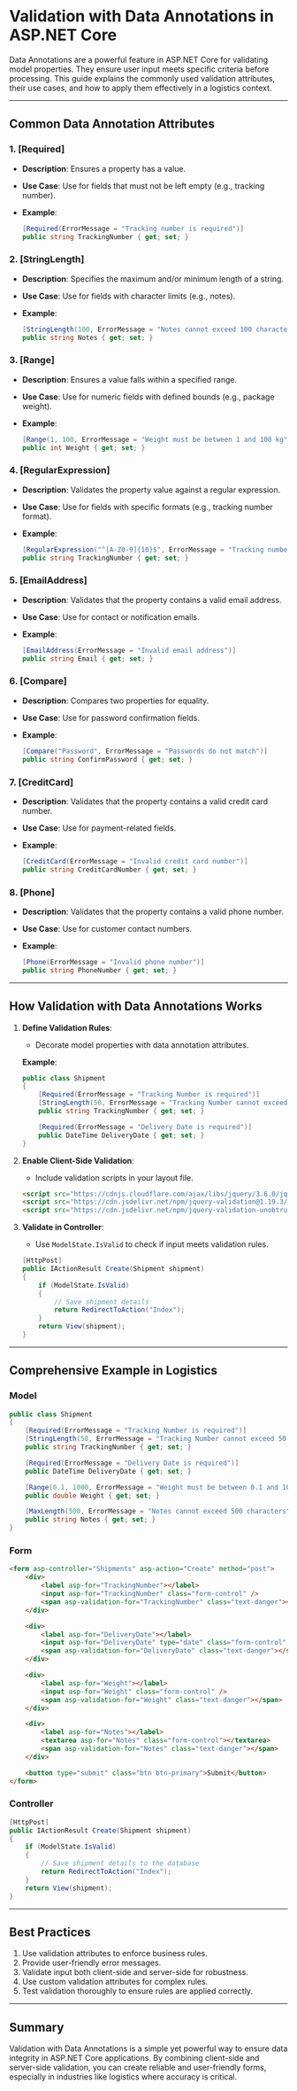 # Validation with Data Annotations in ASP.NET Core

Data Annotations are a powerful feature in ASP.NET Core for validating model properties. They ensure user input meets specific criteria before processing. This guide explains the commonly used validation attributes, their use cases, and how to apply them effectively in a logistics context.

---

## Common Data Annotation Attributes

### 1. **[Required]**

- **Description**: Ensures a property has a value.
- **Use Case**: Use for fields that must not be left empty (e.g., tracking number).
- **Example**:

   ```csharp
   [Required(ErrorMessage = "Tracking number is required")]
   public string TrackingNumber { get; set; }
   ```

### 2. **[StringLength]**

- **Description**: Specifies the maximum and/or minimum length of a string.
- **Use Case**: Use for fields with character limits (e.g., notes).
- **Example**:

   ```csharp
   [StringLength(100, ErrorMessage = "Notes cannot exceed 100 characters")]
   public string Notes { get; set; }
   ```

### 3. **[Range]**

- **Description**: Ensures a value falls within a specified range.
- **Use Case**: Use for numeric fields with defined bounds (e.g., package weight).
- **Example**:

   ```csharp
   [Range(1, 100, ErrorMessage = "Weight must be between 1 and 100 kg")]
   public int Weight { get; set; }
   ```

### 4. **[RegularExpression]**

- **Description**: Validates the property value against a regular expression.
- **Use Case**: Use for fields with specific formats (e.g., tracking number format).
- **Example**:

   ```csharp
   [RegularExpression("^[A-Z0-9]{10}$", ErrorMessage = "Tracking number must be 10 alphanumeric characters")]
   public string TrackingNumber { get; set; }
   ```

### 5. **[EmailAddress]**

- **Description**: Validates that the property contains a valid email address.
- **Use Case**: Use for contact or notification emails.
- **Example**:

   ```csharp
   [EmailAddress(ErrorMessage = "Invalid email address")]
   public string Email { get; set; }
   ```

### 6. **[Compare]**

- **Description**: Compares two properties for equality.
- **Use Case**: Use for password confirmation fields.
- **Example**:

   ```csharp
   [Compare("Password", ErrorMessage = "Passwords do not match")]
   public string ConfirmPassword { get; set; }
   ```

### 7. **[CreditCard]**

- **Description**: Validates that the property contains a valid credit card number.
- **Use Case**: Use for payment-related fields.
- **Example**:

   ```csharp
   [CreditCard(ErrorMessage = "Invalid credit card number")]
   public string CreditCardNumber { get; set; }
   ```

### 8. **[Phone]**

- **Description**: Validates that the property contains a valid phone number.
- **Use Case**: Use for customer contact numbers.
- **Example**:

   ```csharp
   [Phone(ErrorMessage = "Invalid phone number")]
   public string PhoneNumber { get; set; }
   ```

---

## How Validation with Data Annotations Works

1. **Define Validation Rules**:
   - Decorate model properties with data annotation attributes.

   **Example**:

   ```csharp
   public class Shipment
   {
       [Required(ErrorMessage = "Tracking Number is required")]
       [StringLength(50, ErrorMessage = "Tracking Number cannot exceed 50 characters")]
       public string TrackingNumber { get; set; }

       [Required(ErrorMessage = "Delivery Date is required")]
       public DateTime DeliveryDate { get; set; }
   }
   ```

2. **Enable Client-Side Validation**:
   - Include validation scripts in your layout file.

   ```html
   <script src="https://cdnjs.cloudflare.com/ajax/libs/jquery/3.6.0/jquery.min.js"></script>
   <script src="https://cdn.jsdelivr.net/npm/jquery-validation@1.19.3/dist/jquery.validate.min.js"></script>
   <script src="https://cdn.jsdelivr.net/npm/jquery-validation-unobtrusive@3.2.12/dist/jquery.validate.unobtrusive.min.js"></script>
   ```

3. **Validate in Controller**:
   - Use `ModelState.IsValid` to check if input meets validation rules.

   ```csharp
   [HttpPost]
   public IActionResult Create(Shipment shipment)
   {
       if (ModelState.IsValid)
       {
           // Save shipment details
           return RedirectToAction("Index");
       }
       return View(shipment);
   }
   ```

---

## Comprehensive Example in Logistics

### Model

```csharp
public class Shipment
{
    [Required(ErrorMessage = "Tracking Number is required")]
    [StringLength(50, ErrorMessage = "Tracking Number cannot exceed 50 characters")]
    public string TrackingNumber { get; set; }

    [Required(ErrorMessage = "Delivery Date is required")]
    public DateTime DeliveryDate { get; set; }

    [Range(0.1, 1000, ErrorMessage = "Weight must be between 0.1 and 1000 kg")]
    public double Weight { get; set; }

    [MaxLength(500, ErrorMessage = "Notes cannot exceed 500 characters")]
    public string Notes { get; set; }
}
```

### Form

```html
<form asp-controller="Shipments" asp-action="Create" method="post">
    <div>
        <label asp-for="TrackingNumber"></label>
        <input asp-for="TrackingNumber" class="form-control" />
        <span asp-validation-for="TrackingNumber" class="text-danger"></span>
    </div>

    <div>
        <label asp-for="DeliveryDate"></label>
        <input asp-for="DeliveryDate" type="date" class="form-control" />
        <span asp-validation-for="DeliveryDate" class="text-danger"></span>
    </div>

    <div>
        <label asp-for="Weight"></label>
        <input asp-for="Weight" class="form-control" />
        <span asp-validation-for="Weight" class="text-danger"></span>
    </div>

    <div>
        <label asp-for="Notes"></label>
        <textarea asp-for="Notes" class="form-control"></textarea>
        <span asp-validation-for="Notes" class="text-danger"></span>
    </div>

    <button type="submit" class="btn btn-primary">Submit</button>
</form>
```

### Controller

```csharp
[HttpPost]
public IActionResult Create(Shipment shipment)
{
    if (ModelState.IsValid)
    {
        // Save shipment details to the database
        return RedirectToAction("Index");
    }
    return View(shipment);
}
```

---

## Best Practices

1. Use validation attributes to enforce business rules.
2. Provide user-friendly error messages.
3. Validate input both client-side and server-side for robustness.
4. Use custom validation attributes for complex rules.
5. Test validation thoroughly to ensure rules are applied correctly.

---

## Summary

Validation with Data Annotations is a simple yet powerful way to ensure data integrity in ASP.NET Core applications. By combining client-side and server-side validation, you can create reliable and user-friendly forms, especially in industries like logistics where accuracy is critical.
